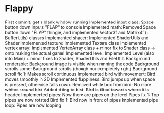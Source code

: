 # Flappy

First commit: get a blank window running
Implemented input class: Space button down inputs "FLAP" to console
Implemented math: Removed Space button down "FLAP" thingie, and implemented Vector3f and Matrix4f (+ BufferUtils) classes
Implemented shader: Implemented ShaderUtils and Shader
Implemented texture: Implemented Texture class
Implemented vertex array: Implemented VertexArray class + minor fix to Shader class -> onto making the actual game!
Implemented level: Implemented Level (also into Main) + minor fixes to Shader, ShaderUtils and FileUtils
Background renderable: Background image is visible when running the code
Background scrolls some: Background scrolls (though not completely right)
Background scroll fix 1: Makes scroll continuous
Implemented bird with movement: Bird moves smoothly in 2D
Implemented flappiness: Bird jumps up when space is pressed, otherwise falls down.
Removed white box from bird: No more whites around bird
Added tilting to bird: Bird is tilted towards where it is headed
Implemented pipes: Now there are pipes on the level
Pipes fix 1: Top pipes are now rotated
Bird fix 1: Bird now in front of pipes
Implemented pipe loop: Pipes are now looping
